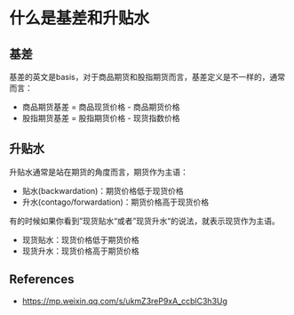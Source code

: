 # 什么是基差和升贴水

##  基差

基差的英文是basis，对于商品期货和股指期货而言，基差定义是不一样的，通常而言：

* 商品期货基差 = 商品现货价格 - 商品期货价格
* 股指期货基差 = 股指期货价格 - 现货指数价格



## 升贴水

升贴水通常是站在期货的角度而言，期货作为主语：

* 贴水(backwardation)：期货价格低于现货价格
* 升水(contago/forwardation)：期货价格高于现货价格

有的时候如果你看到”现货贴水“或者”现货升水“的说法，就表示现货作为主语。

* 现货贴水：现货价格低于期货价格
* 现货升水：现货价格高于期货价格



## References

* https://mp.weixin.qq.com/s/ukmZ3reP9xA_ccblC3h3Ug